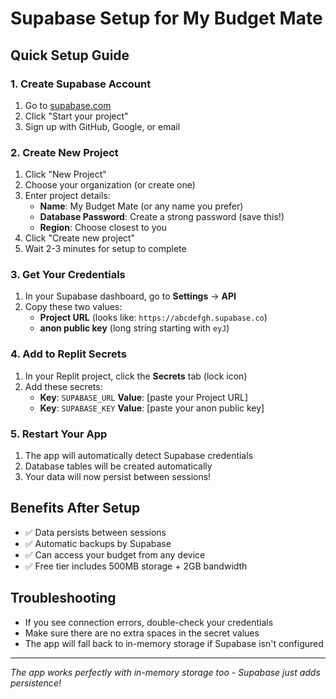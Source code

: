 # Supabase Setup for My Budget Mate

## Quick Setup Guide

### 1. Create Supabase Account
1. Go to [supabase.com](https://supabase.com)
2. Click "Start your project" 
3. Sign up with GitHub, Google, or email

### 2. Create New Project
1. Click "New Project"
2. Choose your organization (or create one)
3. Enter project details:
   - **Name**: My Budget Mate (or any name you prefer)
   - **Database Password**: Create a strong password (save this!)
   - **Region**: Choose closest to you
4. Click "Create new project"
5. Wait 2-3 minutes for setup to complete

### 3. Get Your Credentials
1. In your Supabase dashboard, go to **Settings** → **API**
2. Copy these two values:
   - **Project URL** (looks like: `https://abcdefgh.supabase.co`)
   - **anon public key** (long string starting with `eyJ`)

### 4. Add to Replit Secrets
1. In your Replit project, click the **Secrets** tab (lock icon)
2. Add these secrets:
   - **Key**: `SUPABASE_URL` **Value**: [paste your Project URL]
   - **Key**: `SUPABASE_KEY` **Value**: [paste your anon public key]

### 5. Restart Your App
1. The app will automatically detect Supabase credentials
2. Database tables will be created automatically
3. Your data will now persist between sessions!

## Benefits After Setup
- ✅ Data persists between sessions
- ✅ Automatic backups by Supabase
- ✅ Can access your budget from any device
- ✅ Free tier includes 500MB storage + 2GB bandwidth

## Troubleshooting
- If you see connection errors, double-check your credentials
- Make sure there are no extra spaces in the secret values
- The app will fall back to in-memory storage if Supabase isn't configured

---
*The app works perfectly with in-memory storage too - Supabase just adds persistence!*
